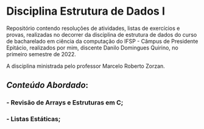 # Disciplina Estrutura de Dados I

Repositório contendo resoluções de atividades, listas de exercícios e provas, realizadas no decorrer da disciplina de estrutura de dados do curso de bacharelado em ciência da computação do IFSP - Câmpus de Presidente Epitácio, realizados por mim, discente Danilo Domingues Quirino, no primeiro semestre de 2022.

A disciplina ministrada pelo professor Marcelo Roberto Zorzan.

## _Conteúdo Abordado_:

### - Revisão de Arrays e Estruturas em  C;
### - Listas Estáticas;